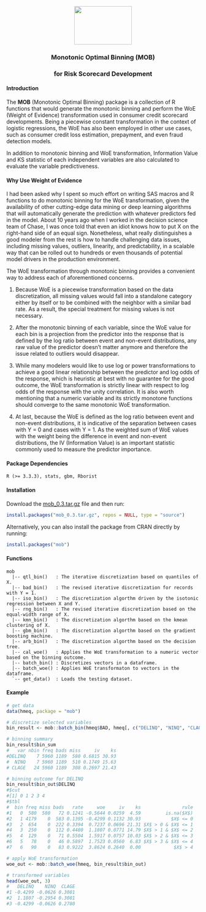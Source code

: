 <p align="center">
  <img width="150" height="100" src="https://github.com/statcompute/MonotonicBinning/blob/master/data/mob.jpeg">
</p>

### <p align="center"> Monotonic Optimal Binning (MOB) </p>
### <p align="center">  for Risk Scorecard Development </p>

#### Introduction

The **MOB** (Monotonic Optimal Binning) package is a collection of R functions that would generate the monotonic binning and perform the WoE (Weight of Evidence) transformation used in consumer credit scorecard developments. Being a piecewise constant transformation in the context of logistic regressions, the WoE has also been employed in other use cases, such as consumer credit loss estimation, prepayment, and even fraud detection models.  

In addition to monotonic binning and WoE transformation, Information Value and KS statistic of each independent variables are also calculated to evaluate the variable predictiveness. 


#### Why Use Weight of Evidence

I had been asked why I spent so much effort on writing SAS macros and R functions to do monotonic binning for the WoE transformation, given the availability of other cutting-edge data mining or deep learning algorithms that will automatically generate the prediction with whatever predictors fed in the model. About 10 years ago when I worked in the decision science team of Chase, I was once told that even an idiot knows how to put X on the right-hand side of an equal sign. Nonetheless, what really distinguishes a good modeler from the rest is how to handle challenging data issues, including missing values, outliers, linearity, and predictability, in a scalable way that can be rolled out to hundreds or even thousands of potential model drivers in the production environment. 

The WoE transformation through monotonic binning provides a convenient way to address each of aforementioned concerns. 

1. Because WoE is a piecewise transformation based on the data discretization, all missing values would fall into a standalone category either by itself or to be combined with the neighbor with a similar bad rate. As a result, the special treatment for missing values is not necessary. 

2. After the monotonic binning of each variable, since the WoE value for each bin is a projection from the predictor into the response that is defined by the log ratio between event and non-event distributions, any raw value of the predictor doesn’t matter anymore and therefore the issue related to outliers  would disappear. 

3. While many modelers would like to use log or power transformations to achieve a good linear relationship between the predictor and log odds of the response, which is heuristic at best with no guarantee for the good outcome, the WoE transformation is strictly linear with respect to log odds of the response with the unity correlation. It is also worth mentioning that a numeric variable and its strictly monotone functions should converge to the same monotonic WoE transformation. 

4. At last, because the WoE is defined as the log ratio between event and non-event distributions, it is indicative of the separation between cases with Y = 0 and cases with Y = 1. As the weighted sum of WoE values with the weight being the difference in event and non-event distributions, the IV (Information Value) is an important statistic commonly used to measure the predictor importance.


#### Package Dependencies

```text
R (>= 3.3.3), stats, gbm, Rborist
```

#### Installation

Download the [mob_0.3.tar.gz](https://github.com/statcompute/mob/blob/master/mob_0.3.tar.gz) file and then run:

```r
install.packages("mob_0.3.tar.gz", repos = NULL, type = "source")
```

Alternatively, you can also install the package from CRAN directly by running:


```r
install.packages("mob")
```

#### Functions
```
mob
  |-- qtl_bin()   : The iterative discretization based on quantiles of X.
  |-- bad_bin()   : The revised iterative discretization for records with Y = 1.
  |-- iso_bin()   : The discretization algorthm driven by the isotonic regression between X and Y.
  |-- rng_bin()   : The revised iterative discretization based on the equal-width range of X.
  |-- kmn_bin()   : The discretization algorthm based on the kmean clustering of X.
  |-- gbm_bin()   : The discretization algorthm based on the gradient boosting machine.
  |-- arb_bin()   : The discretization algorthm based on the decision tree.
  |-- cal_woe()   : Applies the WoE transformation to a numeric vector based on the binning outcome.
  |-- batch_bin() : Discretizes vectors in a dataframe.
  |-- batch_woe() : Applies WoE transformaton to vectors in the dataframe.
  `-- get_data()  : Loads the testing dataset.
```  
  
#### Example  

```r
# get data
data(hmeq, package = "mob")

# discretize selected variables
bin_result <- mob::batch_bin(hmeq$BAD, hmeq[, c("DELINQ", "NINQ", "CLAGE")])

# binning summary
bin_result$bin_sum
#   var nbin freq bads miss     iv    ks
#DELINQ    7 5960 1189  580 0.6815 30.93
#  NINQ    7 5960 1189  510 0.1749 15.63
# CLAGE   24 5960 1189  308 0.2697 21.43

# binning outcome for DELINQ
bin_result$bin_out$DELINQ
#$cut
#[1] 0 1 2 3 4
#$tbl
#  bin freq miss bads   rate     woe     iv    ks               rule
#1   0  580  580   72 0.1241 -0.5644 0.0259  4.59         is.na($X$)
#2   1 4179    0  583 0.1395 -0.4299 0.1132 30.93           $X$ <= 0
#3   2  654    0  222 0.3394  0.7237 0.0696 21.31 $X$ > 0 & $X$ <= 1
#4   3  250    0  112 0.4480  1.1807 0.0771 14.79 $X$ > 1 & $X$ <= 2
#5   4  129    0   71 0.5504  1.5917 0.0757 10.03 $X$ > 2 & $X$ <= 3
#6   5   78    0   46 0.5897  1.7523 0.0560  6.83 $X$ > 3 & $X$ <= 4
#7   6   90    0   83 0.9222  3.8624 0.2640  0.00            $X$ > 4

# apply WoE transformation
woe_out <- mob::batch_woe(hmeq, bin_result$bin_out)

# transformed variables
head(woe_out, 3)
#   DELINQ    NINQ  CLAGE
#1 -0.4299 -0.0626 0.3081
#2  1.1807 -0.2954 0.3081
#3 -0.4299 -0.0626 0.2780
```
